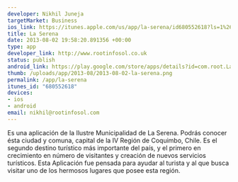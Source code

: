 ```yaml
--- 
developer: Nikhil Juneja
targetMarket: Business
ios_link: https://itunes.apple.com/us/app/la-serena/id680552618?ls=1%26mt=8
title: La Serena
date: 2013-08-02 19:58:20.891356 +00:00
type: app
developer_link: http://www.rootinfosol.co.uk
status: publish
android_link: https://play.google.com/store/apps/details?id=com.root.LaSerenas
thumb: /uploads/app/2013-08/2013-08-02-la-serena.png
permalink: /app/la-serena
itunes_id: "680552618"
devices: 
- ios
- android
email: nikhil@rootinfosol.com
---
```


Es una aplicación de la Ilustre Municipalidad de La Serena. Podrás conocer ésta ciudad y comuna, capital de la IV Región de Coquimbo, Chile. Es el segundo destino turístico más importante del país, y el primero en crecimiento en número de visitantes y creación de nuevos servicios turísticos.
Esta Aplicación fue pensada para ayudar al turista y al que busca visitar uno de los hermosos lugares que posee esta región.
